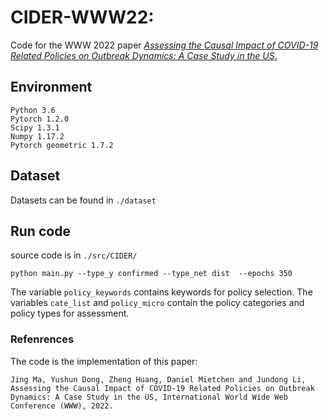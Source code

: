 # CIDER-WWW22:  

Code for the WWW 2022 paper [*Assessing the Causal Impact of COVID-19 Related Policies on Outbreak Dynamics: A Case Study in the US*.](https://arxiv.org/pdf/2106.01315.pdf)

## Environment
```
Python 3.6
Pytorch 1.2.0
Scipy 1.3.1
Numpy 1.17.2
Pytorch geometric 1.7.2
```

## Dataset
Datasets can be found in ```./dataset```

## Run code 
source code is in ```./src/CIDER/```
```
python main.py --type_y confirmed --type_net dist  --epochs 350
```
The variable ```policy_keywords``` contains keywords for policy selection. The variables ```cate_list``` and ```policy_micro``` contain the policy categories and policy types for assessment.

### Refenrences
The code is the implementation of this paper:
```
Jing Ma, Yushun Dong, Zheng Huang, Daniel Mietchen and Jundong Li, Assessing the Causal Impact of COVID-19 Related Policies on Outbreak Dynamics: A Case Study in the US, International World Wide Web Conference (WWW), 2022.
```
